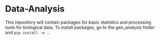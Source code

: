 # Data-Analysis
This repository will contain packages for basic statistics and processing tools for biological data.
To install packages, go to the gen_analysis folder and `pip install -e .`.
